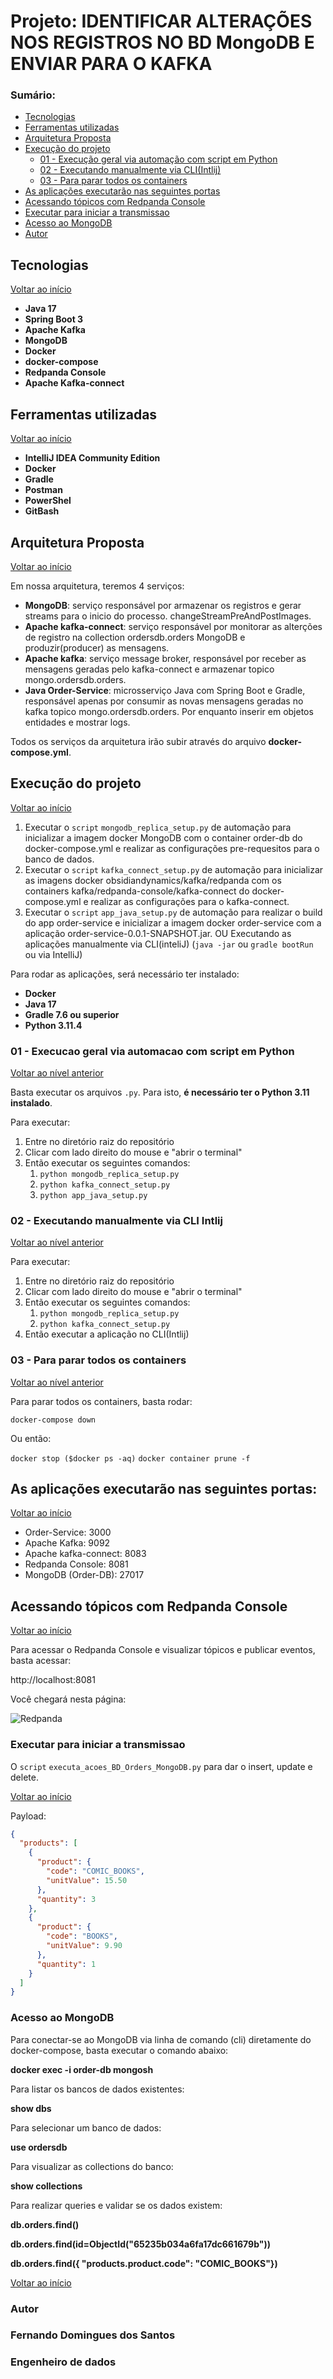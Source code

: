 # Projeto: IDENTIFICAR ALTERAÇÕES NOS REGISTROS NO BD MongoDB E ENVIAR PARA O KAFKA


### Sumário:

* [Tecnologias](#tecnologias)
* [Ferramentas utilizadas](#ferramentas-utilizadas)
* [Arquitetura Proposta](#arquitetura-proposta)
* [Execução do projeto](#execu%C3%A7%C3%A3o-do-projeto)
  * [01 - Execução geral via automação com script em Python](#01---Execucao-geral-via-automacao-com-script-em-Python)
  * [02 - Executando manualmente via CLI(Intlij)](#02---Executando-manualmente-via-CLI-Intlij)
  * [03 - Para parar todos os containers](#03---para-parar-todos-os-containers)
* [As aplicações executarão nas seguintes portas](#As-aplicações-executarão-nas-seguintes-portas)
* [Acessando tópicos com Redpanda Console](#acessando-t%C3%B3picos-com-redpanda-console)
* [Executar para iniciar a transmissao](#Executar-para-iniciar-a-transmissao)
* [Acesso ao MongoDB](#acesso-ao-mongodb)
* [Autor](#Autor)

## Tecnologias

[Voltar ao início](#sum%C3%A1rio)

* **Java 17**
* **Spring Boot 3**
* **Apache Kafka**
* **MongoDB**
* **Docker**
* **docker-compose**
* **Redpanda Console**
* **Apache Kafka-connect**

## Ferramentas utilizadas

[Voltar ao início](#sum%C3%A1rio)

* **IntelliJ IDEA Community Edition**
* **Docker**
* **Gradle**
* **Postman**
* **PowerShel**
* **GitBash**

## Arquitetura Proposta

[Voltar ao início](#sum%C3%A1rio)

Em nossa arquitetura, teremos 4 serviços:

* **MongoDB**: serviço responsável por armazenar os registros e gerar streams para o inicio do processo. changeStreamPreAndPostImages.
* **Apache kafka-connect**: serviço responsável por monitorar as alterções de registro na collection ordersdb.orders MongoDB e produzir(producer) as mensagens.
* **Apache kafka**: serviço message broker, responsável por receber as mensagens geradas pelo kafka-connect e armazenar topico mongo.ordersdb.orders.
* **Java Order-Service**: microsserviço Java com Spring Boot e Gradle, responsável apenas por consumir as novas mensagens geradas no kafka topico mongo.ordersdb.orders. Por enquanto inserir em objetos entidades e mostrar logs.


Todos os serviços da arquitetura irão subir através do arquivo **docker-compose.yml**.

## Execução do projeto

[Voltar ao início](#sum%C3%A1rio)

1. Executar o `script` `mongodb_replica_setup.py` de automação para inicializar a imagem docker MongoDB com o container order-db do docker-compose.yml
   e realizar as configurações pre-requesitos para o banco de dados.
2. Executar o `script` `kafka_connect_setup.py` de automação para inicializar as imagens docker obsidiandynamics/kafka/redpanda com os containers kafka/redpanda-console/kafka-connect do docker-compose.yml 
   e realizar as configurações para o kafka-connect.
3. Executar o `script` `app_java_setup.py` de automação para realizar o build do app order-service 
   e inicializar a imagem docker order-service com a aplicação order-service-0.0.1-SNAPSHOT.jar.
    OU Executando as aplicações manualmente via CLI(inteliJ) (`java -jar` ou `gradle bootRun` ou via IntelliJ)

Para rodar as aplicações, será necessário ter instalado:

* **Docker**
* **Java 17**
* **Gradle 7.6 ou superior**
* **Python 3.11.4**

### 01 - Execucao geral via automacao com script em Python

[Voltar ao nível anterior](#execu%C3%A7%C3%A3o-do-projeto)

Basta executar os arquivos `.py`. Para isto, **é necessário ter o Python 3.11 instalado**.

Para executar: 
1. Entre no diretório raiz do repositório
2. Clicar com lado direito do mouse e "abrir o terminal"
3. Então executar os seguintes comandos:
   1. `python mongodb_replica_setup.py`
   2. `python kafka_connect_setup.py`
   3. `python app_java_setup.py` 

### 02 - Executando manualmente via CLI Intlij

[Voltar ao nível anterior](#execu%C3%A7%C3%A3o-do-projeto)

Para executar:
1. Entre no diretório raiz do repositório
2. Clicar com lado direito do mouse e "abrir o terminal"
3. Então executar os seguintes comandos:
    1. `python mongodb_replica_setup.py`
    2. `python kafka_connect_setup.py`
4. Então executar a aplicação no CLI(Intlij)

### 03 - Para parar todos os containers

[Voltar ao nível anterior](#execu%C3%A7%C3%A3o-do-projeto)

Para parar todos os containers, basta rodar:

`docker-compose down` 

Ou então:

`docker stop ($docker ps -aq)`
`docker container prune -f`

## As aplicações executarão nas seguintes portas:

[Voltar ao início](#sum%C3%A1rio)

* Order-Service: 3000
* Apache Kafka: 9092
* Apache kafka-connect: 8083
* Redpanda Console: 8081
* MongoDB (Order-DB): 27017

## Acessando tópicos com Redpanda Console

[Voltar ao início](#sum%C3%A1rio)

Para acessar o Redpanda Console e visualizar tópicos e publicar eventos, basta acessar:

http://localhost:8081

Você chegará nesta página:

![Redpanda](Conte%C3%BAdos/Redpanda%20Kafka.png)

### Executar para iniciar a transmissao

O `script` `executa_acoes_BD_Orders_MongoDB.py` para dar o insert, update e delete.

[Voltar ao início](#sum%C3%A1rio)

Payload:

```json
{
  "products": [
    {
      "product": {
        "code": "COMIC_BOOKS",
        "unitValue": 15.50
      },
      "quantity": 3
    },
    {
      "product": {
        "code": "BOOKS",
        "unitValue": 9.90
      },
      "quantity": 1
    }
  ]
}
```

### Acesso ao MongoDB

Para conectar-se ao MongoDB via linha de comando (cli) diretamente do docker-compose, basta executar o comando abaixo:

**docker exec -i order-db mongosh**

Para listar os bancos de dados existentes:

**show dbs**

Para selecionar um banco de dados:

**use ordersdb**

Para visualizar as collections do banco:

**show collections**

Para realizar queries e validar se os dados existem:

**db.orders.find()**

**db.orders.find(id=ObjectId("65235b034a6fa17dc661679b"))**

**db.orders.find({ "products.product.code": "COMIC_BOOKS"})**

[Voltar ao início](#sum%C3%A1rio)


### Autor

### Fernando Domingues dos Santos
### Engenheiro de dados
